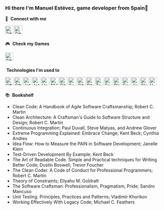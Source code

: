### Hi there I'm Manuel Estévez, game developer from Spain👋

🔗 &nbsp;**Connect with me**
<p align="left">
<a href="https://twitter.com/mjestevez94" target="blank"><img align="left" width="26px" height="26px" title="C#" alt="C#" src="https://raw.githubusercontent.com/rahuldkjain/github-profile-readme-generator/master/src/images/icons/Social/twitter.svg" /></a>
<a href="https://www.linkedin.com/in/manuel-jes%C3%BAs-est%C3%A9vez-guerrero-a1b0a01ab/" target="blank"><img align="left" width="26px" height="26px" title="C#" alt="C#" src="https://raw.githubusercontent.com/rahuldkjain/github-profile-readme-generator/master/src/images/icons/Social/linked-in-alt.svg" /></a>
</p>
<br>
<br>

🎮 &nbsp;**Check my Games**
<p align="left">
<a href="https://mjestevez.itch.io/" target="blank"><img align="left" width="26px" height="26px" title="C#" alt="C#" src="https://user-images.githubusercontent.com/7604468/87527283-e4b9eb00-c659-11ea-8281-dc9d8377ce30.png" /></a>
</p>
<br>
<br>

&nbsp;**Technologies I'm used to**
<p align="left">
<img align="left" width="26px" height="26px" title="C#" alt="C#" src="https://www.freeiconspng.com/uploads/c-logo-icon-18.png" />
<img align="left" width="26px" height="26px" title="Kotling" alt="C#" src="https://cdn.iconscout.com/icon/free/png-256/free-kotlin-3521538-2944956.png?f=webp" />
<img align="left" width="26px" height="26px" title="Jetbrains Rider" alt="Jetbrains Rider" src="https://resources.jetbrains.com/storage/products/rider/img/meta/rider_logo_300x300.png" />
<img align="left" width="26px" height="26px" title="Jetbrains Rider" alt="Jetbrains Intellij" src="https://upload.wikimedia.org/wikipedia/commons/thumb/9/9c/IntelliJ_IDEA_Icon.svg/768px-IntelliJ_IDEA_Icon.svg.png" />
<img align="left" width="26px" height="26px" title="Unity" alt="Unity" src="https://cdn.worldvectorlogo.com/logos/unity-69.svg" />
<img align="left" width="26px" height="26px" title="NUnit" alt="NUnit" src="https://avatars.githubusercontent.com/u/2678858?s=280&v=4" />
<img align="left" width="26px" height="26px" title="Git" alt="Git" src="https://iconape.com/wp-content/png_logo_vector/git-icon.png" />
<img align="left" width="26px" height="26px" title="Attlasian SourceTree" alt="SourceTree" src="https://progsoft.net/images/sourcetree-icon-61d5ac298896aa69ee5840f8e8344b79aa74102b.png" />
<img align="left" width="26px" height="26px" title="GitHub" alt="GitHub" src="https://upload.wikimedia.org/wikipedia/commons/thumb/9/91/Octicons-mark-github.svg/2048px-Octicons-mark-github.svg.png" />
<img align="left" width="26px" height="26px" title="Attlasian BitBucket" alt="BitBucket" src="https://upload.wikimedia.org/wikipedia/commons/thumb/0/0e/Bitbucket-blue-logomark-only.svg/1200px-Bitbucket-blue-logomark-only.svg.png" />
<img align="left" width="26px" height="26px" title="TeamCity" alt="TeamCity" src="https://upload.wikimedia.org/wikipedia/commons/8/8e/TeamCity_Icon.png" />
<img align="left" width="26px" height="26px" title="Sonar" alt="Sonar" src="https://sastdumaneproappgwweb.z6.web.core.windows.net/imgs/sonarLogo.png" />
<img align="left" width="26px" height="26px" title="Playfab" alt="Playfab" src="https://www.nuget.org/profiles/PlayFab/avatar?imageSize=512" />
<img align="left" width="26px" height="26px" title="Firebase" alt="Firebase" src="https://img.icons8.com/color/452/firebase.png" />
<img align="left" width="26px" height="26px" title="Attlasian Jira" alt="Jira" src="https://user-images.githubusercontent.com/11347395/130452913-93ffb477-ca80-4965-b271-6409303f9fd3.png" />
<img align="left" width="26px" height="26px" title="Slack" alt="Slack" src="https://static.surveysparrow.com/site/assets/integrations/inner/slack.png" />
<img align="left" width="24px" height="26px" title="Docker" alt="UML" src="https://cdn.icon-icons.com/icons2/2407/PNG/512/docker_icon_146192.png" />
</p>
<br>
<br>

📚 &nbsp;**Bookshelf**
- Clean Code: A Handbook of Agile Software Craftsmanship; Robert C. Martin <br>
- Clean Architecture: A Craftsman's Guide to Software Structure and Design; Robert C. Martin <br>
- Continuous Integration; Paul Duvall, Steve Matyas, and Andrew Glover <br>
- Extreme Programming Explained: Embrace Change; Kent Beck; Cynthia Andres <br>
- Idea Flow: How to Measure the PAIN in Software Development; Janelle Klein <br>
- Test-Driven Development By Example; Kent Beck <br>
- The Art of Readable Code. Simple and Practical techniques for Writing Better Code; Dustin Boswell; Trevor Foucher <br>
- The Clean Coder. A Code of Conduct for Professional Programmers; Robert C. Martin <br>
- Theory of Constraints; Eliyahu M. Goldratt <br>
- The Software Craftsman: Professionalism, Pragmatism, Pride; Sandro Mancuso <br>
- Unit Testing. Principles, Practices and Patterns; Vladimir Khorikov <br>
- Working Effectively With Legacy Code; Michael C. Feathers <br>
